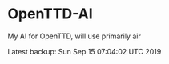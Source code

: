 # OpenTTD-AI
My AI for OpenTTD, will use primarily air

Latest backup: Sun Sep 15 07:04:02 UTC 2019

